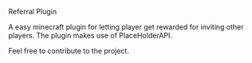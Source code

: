 Referral Plugin

A easy minecraft plugin for letting player get rewarded for inviting other players.
The plugin makes use of PlaceHolderAPI.

Feel free to contribute to the project.
